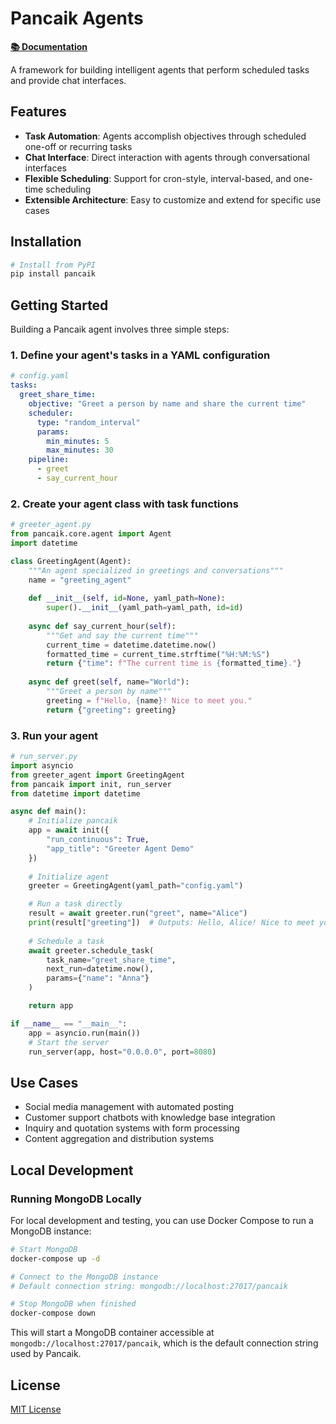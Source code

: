 # Pancaik Agents

[**📚 Documentation**](https://jdorado.github.io/pancaik/)

A framework for building intelligent agents that perform scheduled tasks and provide chat interfaces.

## Features

- **Task Automation**: Agents accomplish objectives through scheduled one-off or recurring tasks
- **Chat Interface**: Direct interaction with agents through conversational interfaces
- **Flexible Scheduling**: Support for cron-style, interval-based, and one-time scheduling
- **Extensible Architecture**: Easy to customize and extend for specific use cases

## Installation

```bash
# Install from PyPI
pip install pancaik
```

## Getting Started

Building a Pancaik agent involves three simple steps:

### 1. Define your agent's tasks in a YAML configuration

```yaml
# config.yaml
tasks:
  greet_share_time:
    objective: "Greet a person by name and share the current time"
    scheduler:
      type: "random_interval"
      params:
        min_minutes: 5
        max_minutes: 30
    pipeline:
      - greet
      - say_current_hour
```

### 2. Create your agent class with task functions

```python
# greeter_agent.py
from pancaik.core.agent import Agent
import datetime

class GreetingAgent(Agent):
    """An agent specialized in greetings and conversations"""
    name = "greeting_agent"
    
    def __init__(self, id=None, yaml_path=None):
        super().__init__(yaml_path=yaml_path, id=id)
    
    async def say_current_hour(self):
        """Get and say the current time"""
        current_time = datetime.datetime.now()
        formatted_time = current_time.strftime("%H:%M:%S")
        return {"time": f"The current time is {formatted_time}."}
        
    async def greet(self, name="World"):
        """Greet a person by name"""
        greeting = f"Hello, {name}! Nice to meet you."
        return {"greeting": greeting}
```

### 3. Run your agent

```python
# run_server.py
import asyncio
from greeter_agent import GreetingAgent
from pancaik import init, run_server
from datetime import datetime

async def main():
    # Initialize pancaik
    app = await init({
        "run_continuous": True,
        "app_title": "Greeter Agent Demo"
    })
    
    # Initialize agent
    greeter = GreetingAgent(yaml_path="config.yaml")

    # Run a task directly
    result = await greeter.run("greet", name="Alice")
    print(result["greeting"])  # Outputs: Hello, Alice! Nice to meet you.
    
    # Schedule a task
    await greeter.schedule_task(
        task_name="greet_share_time", 
        next_run=datetime.now(),
        params={"name": "Anna"}
    )

    return app

if __name__ == "__main__":
    app = asyncio.run(main())
    # Start the server
    run_server(app, host="0.0.0.0", port=8080)
```

## Use Cases

- Social media management with automated posting
- Customer support chatbots with knowledge base integration
- Inquiry and quotation systems with form processing
- Content aggregation and distribution systems

## Local Development

### Running MongoDB Locally

For local development and testing, you can use Docker Compose to run a MongoDB instance:

```bash
# Start MongoDB
docker-compose up -d

# Connect to the MongoDB instance
# Default connection string: mongodb://localhost:27017/pancaik

# Stop MongoDB when finished
docker-compose down
```

This will start a MongoDB container accessible at `mongodb://localhost:27017/pancaik`, which is the default connection string used by Pancaik.

## License

[MIT License](LICENSE)